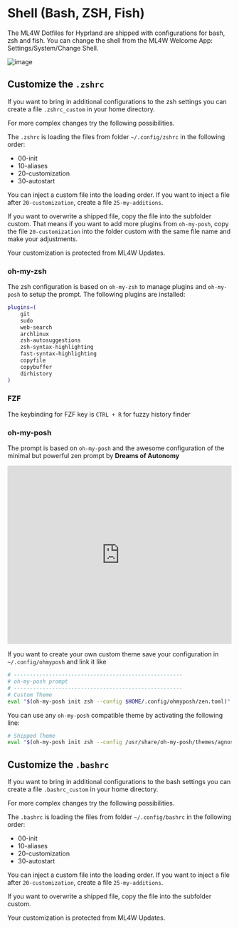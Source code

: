 # Shell (Bash, ZSH, Fish)

The ML4W Dotfiles for Hyprland are shipped with configurations for bash, zsh and fish. You can change the shell from the ML4W Welcome App: Settings/System/Change Shell.

![image](/change-shell.jpg)

## Customize the `.zshrc`

If you want to bring in additional configurations to the zsh settings you can create a file `.zshrc_custom` in your home directory.

For more complex changes try the following possibilities.

The `.zshrc` is loading the files from folder `~/.config/zshrc` in the following order:

* 00-init
* 10-aliases
* 20-customization
* 30-autostart

You can inject a custom file into the loading order. If you want to inject a file after `20-customization`, create a file `25-my-additions`.

If you want to overwrite a shipped file, copy the file into the subfolder custom. That means if you want to add more plugins from `oh-my-posh`, copy the file `20-customization` into the folder custom with the same file name and make your adjustments.

Your customization is protected from ML4W Updates.

### oh-my-zsh

The zsh configuration is based on `oh-my-zsh` to manage plugins and `oh-my-posh` to setup the prompt. The following plugins are installed:

```sh
plugins=(
    git
    sudo
    web-search
    archlinux
    zsh-autosuggestions
    zsh-syntax-highlighting
    fast-syntax-highlighting
    copyfile
    copybuffer
    dirhistory
)
```
### FZF

The keybinding for FZF key is `CTRL + R` for fuzzy history finder

### oh-my-posh

The prompt is based on `oh-my-posh` and the awesome configuration of the minimal but powerful zen prompt by **Dreams of Autonomy**

<iframe width="100%" height="400" src="https://www.youtube.com/embed/9U8LCjuQzdc" 
title="Dreams of Autonomy" frameborder="0" 
allow="accelerometer; autoplay; clipboard-write; encrypted-media; gyroscope; picture-in-picture; web-share" 
allowfullscreen></iframe>

If you want to create your own custom theme save your configuration in `~/.config/ohmyposh` and link it like

```sh
# -----------------------------------------------------
# oh-my-posh prompt
# -----------------------------------------------------
# Custom Theme
eval "$(oh-my-posh init zsh --config $HOME/.config/ohmyposh/zen.toml)"
```

You can use any `oh-my-posh` compatible theme by activating the following line:

```sh
# Shipped Theme
eval "$(oh-my-posh init zsh --config /usr/share/oh-my-posh/themes/agnoster.omp.json)"
```

## Customize the `.bashrc`

If you want to bring in additional configurations to the bash settings you can create a file `.bashrc_custom` in your home directory.

For more complex changes try the following possibilities.

The `.bashrc` is loading the files from folder `~/.config/bashrc` in the following order:

* 00-init
* 10-aliases
* 20-customization
* 30-autostart

You can inject a custom file into the loading order. If you want to inject a file after `20-customization`, create a file `25-my-additions`.

If you want to overwrite a shipped file, copy the file into the subfolder custom. 

Your customization is protected from ML4W Updates.

